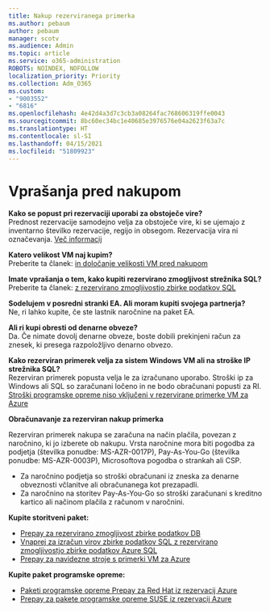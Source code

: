 ```yaml
---
title: Nakup rezerviranega primerka
ms.author: pebaum
author: pebaum
manager: scotv
ms.audience: Admin
ms.topic: article
ms.service: o365-administration
ROBOTS: NOINDEX, NOFOLLOW
localization_priority: Priority
ms.collection: Adm_O365
ms.custom:
- "9003552"
- "6816"
ms.openlocfilehash: 4e42d4a3d7c3cb3a08264fac768606319ffe0043
ms.sourcegitcommit: 8bc60ec34bc1e40685e3976576e04a2623f63a7c
ms.translationtype: HT
ms.contentlocale: sl-SI
ms.lasthandoff: 04/15/2021
ms.locfileid: "51809923"
---
```

# <a name="questions-before-purchase"></a>Vprašanja pred nakupom

**Kako se popust pri rezervaciji uporabi za obstoječe vire?**  
Prednost rezervacije samodejno velja za obstoječe vire, ki se ujemajo z inventarno številko rezervacije, regijo in obsegom. Rezervacija vira ni označevanja. [Več informacij](https://docs.microsoft.com/azure/cost-management-billing/reservations/save-compute-costs-reservations?WT.mc_id=Portal-Microsoft_Azure_Support#how-reservation-discount-is-applied) 

**Katero velikost VM naj kupim?**  
Preberite ta članek: [in določanje velikosti VM pred nakupom](https://docs.microsoft.com/azure/virtual-machines/windows/prepay-reserved-vm-instances?toc=/azure/billing/TOC.json&WT.mc_id=Portal-Microsoft_Azure_Support#determine-the-right-vm-size-before-you-buy)

**Imate vprašanja o tem, kako kupiti rezervirano zmogljivost strežnika SQL?**  
Preberite ta članek: [z rezervirano zmogljivostjo zbirke podatkov SQL](https://docs.microsoft.com/azure/sql-database/sql-database-reserved-capacity?toc=/azure/billing/TOC.json&WT.mc_id=Portal-Microsoft_Azure_Support#buy-sql-database-reserved-capacity)

**Sodelujem v posredni stranki EA. Ali moram kupiti svojega partnerja?**  
Ne, ri lahko kupite, če ste lastnik naročnine na paket EA.

**Ali ri kupi obresti od denarne obveze?**  
Da. Če nimate dovolj denarne obveze, boste dobili prekinjeni račun za znesek, ki presega razpoložljivo denarno obvezo.

**Kako rezerviran primerek velja za sistem Windows VM ali na stroške IP strežnika SQL?**  
Rezerviran primerek popusta velja le za izračunano uporabo. Stroški ip za Windows ali SQL so zaračunani ločeno in ne bodo obračunani popusti za RI. [Stroški programske opreme niso vključeni v rezervirane primerke VM za Azure](https://docs.microsoft.com/azure/billing/billing-reserved-instance-windows-software-costs?WT.mc_id=Portal-Microsoft_Azure_Support)  
      
**Obračunavanje za rezerviran nakup primerka**  
      
Rezerviran primerek nakupa se zaračuna na način plačila, povezan z naročnino, ki jo izberete ob nakupu. Vrsta naročnine mora biti pogodba za podjetja (številka ponudbe: MS-AZR-0017P), Pay-As-You-Go (številka ponudbe: MS-AZR-0003P), Microsoftova pogodba o strankah ali CSP.

-   Za naročnino podjetja so stroški obračunani iz zneska za denarne obveznosti včlanitve ali obračunanega kot prezapadli.
-   Za naročnino na storitev Pay-As-You-Go so stroški zaračunani s kreditno kartico ali načinom plačila z računom v naročnini.

**Kupite storitveni paket:**

-   [Prepay za rezervirano zmogljivost zbirke podatkov DB](https://docs.microsoft.com/azure/cosmos-db/cosmos-db-reserved-capacity?WT.mc_id=Portal-Microsoft_Azure_Support)
-   [Vnaprej za izračun virov zbirke podatkov SQL z rezervirano zmogljivostjo zbirke podatkov Azure SQL](https://docs.microsoft.com/azure/sql-database/sql-database-reserved-capacity?WT.mc_id=Portal-Microsoft_Azure_Support)
-   [Prepay za navidezne stroje s primerki VM za Azure](https://docs.microsoft.com/azure/virtual-machines/windows/prepay-reserved-vm-instances?WT.mc_id=Portal-Microsoft_Azure_Support)

**Kupite paket programske opreme:**

-   [Paketi programske opreme Prepay za Red Hat iz rezervacij Azure](https://docs.microsoft.com/azure/virtual-machines/linux/prepay-rhel-software-charges?WT.mc_id=Portal-Microsoft_Azure_Support)
-   [Prepay za pakete programske opreme SUSE iz rezervacij Azure](https://docs.microsoft.com/azure/virtual-machines/linux/prepay-suse-software-charges?WT.mc_id=Portal-Microsoft_Azure_Support)